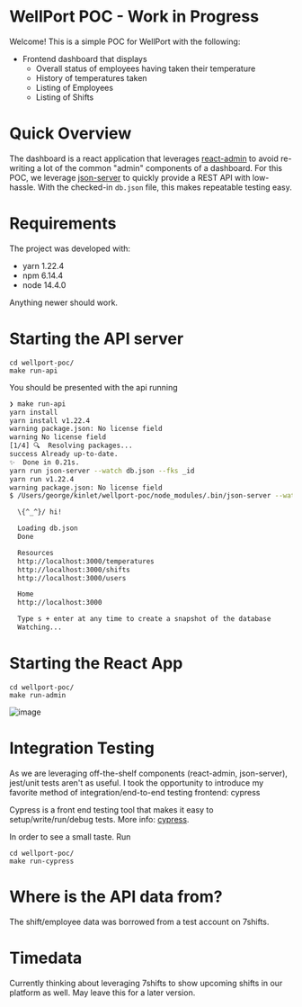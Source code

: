 # WellPort POC - Work in Progress

Welcome! This is a simple POC for WellPort with the following:

* Frontend dashboard that displays
    * Overall status of employees having taken their temperature
    * History of temperatures taken
    * Listing of Employees
    * Listing of Shifts

# Quick Overview
The dashboard is a react application that leverages [react-admin](https://marmelab.com/react-admin/Readme.html) to avoid re-writing a lot of the common "admin" components of a dashboard. For this POC, we leverage [json-server](https://github.com/typicode/json-server) to quickly provide a REST API with low-hassle. With the checked-in `db.json` file, this makes repeatable testing easy.

# Requirements
The project was developed with:
* yarn 1.22.4
* npm 6.14.4
* node 14.4.0

Anything newer should work.

# Starting the API server
```
cd wellport-poc/
make run-api
```

You should be presented with the api running

```sh
❯ make run-api
yarn install
yarn install v1.22.4
warning package.json: No license field
warning No license field
[1/4] 🔍  Resolving packages...
success Already up-to-date.
✨  Done in 0.21s.
yarn run json-server --watch db.json --fks _id
yarn run v1.22.4
warning package.json: No license field
$ /Users/george/kinlet/wellport-poc/node_modules/.bin/json-server --watch db.json --fks _id

  \{^_^}/ hi!

  Loading db.json
  Done

  Resources
  http://localhost:3000/temperatures
  http://localhost:3000/shifts
  http://localhost:3000/users

  Home
  http://localhost:3000

  Type s + enter at any time to create a snapshot of the database
  Watching...
  ```


# Starting the React App
```
cd wellport-poc/
make run-admin
```

![image](https://user-images.githubusercontent.com/607097/83921845-46c72c80-a74d-11ea-9216-b453fc104de6.png)

# Integration Testing
As we are leveraging off-the-shelf components (react-admin, json-server), jest/unit tests aren't as useful. I took the opportunity to introduce my favorite method of integration/end-to-end testing frontend: cypress

Cypress is a front end testing tool that makes it easy to setup/write/run/debug tests. More info: [cypress](https://www.cypress.io/).

In order to see a small taste. Run

```
cd wellport-poc/
make run-cypress
```

# Where is the API data from?
The shift/employee data was borrowed from a test account on 7shifts.

# Timedata
Currently thinking about leveraging 7shifts to show upcoming shifts in our platform as well. May leave this for a later version.